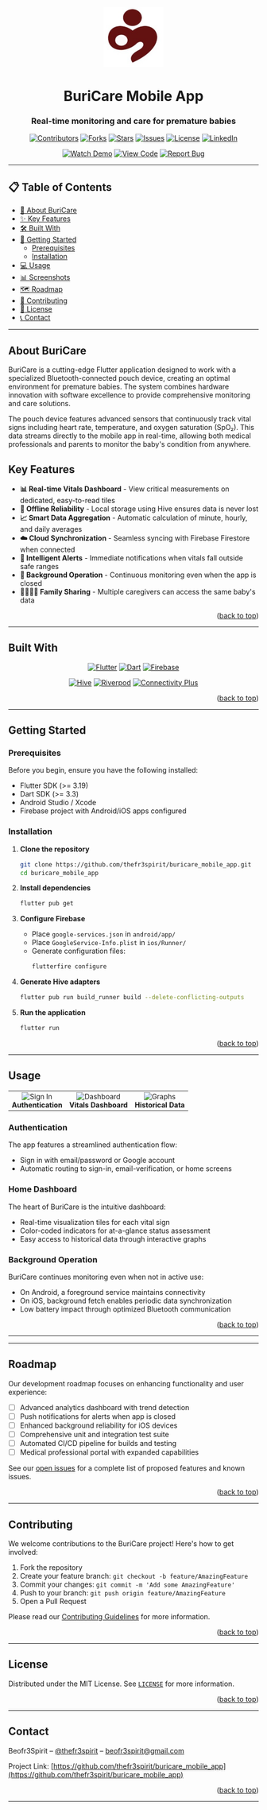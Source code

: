 <a id="readme-top"></a>

<div align="center">
  <img src="assets/logo.png" alt="BuriCare Logo" width="120" height="120">
  
  # BuriCare Mobile App
  
  ### Real-time monitoring and care for premature babies
  
  [![Contributors][contributors-shield]][contributors-url]
  [![Forks][forks-shield]][forks-url]
  [![Stars][stars-shield]][stars-url]
  [![Issues][issues-shield]][issues-url]
  [![License][license-shield]][license-url]
  [![LinkedIn][linkedin-shield]][linkedin-url]

  [<img src="https://img.shields.io/badge/Watch_Demo-FF0000?style=for-the-badge&logo=youtube&logoColor=white" alt="Watch Demo" />](assets/demo.mp4)
  [<img src="https://img.shields.io/badge/View_Code-181717?style=for-the-badge&logo=github&logoColor=white" alt="View Code" />](https://github.com/thefr3spirit/buricare_mobile_app)
  [<img src="https://img.shields.io/badge/Report_Bug-F44336?style=for-the-badge&logo=bug&logoColor=white" alt="Report Bug" />](https://github.com/thefr3spirit/buricare_mobile_app/issues/new?labels=bug)
</div>

---

## 📋 Table of Contents

- [📱 About BuriCare](#about-buricare)
- [✨ Key Features](#key-features)
- [🛠️ Built With](#built-with)
- [🚀 Getting Started](#getting-started)
  - [Prerequisites](#prerequisites)
  - [Installation](#installation)
- [💻 Usage](#usage)
- [📊 Screenshots](#screenshots)
- [🗺️ Roadmap](#roadmap)
- [👥 Contributing](#contributing)
- [📄 License](#license)
- [📞 Contact](#contact)

---

## About BuriCare


BuriCare is a cutting-edge Flutter application designed to work with a specialized Bluetooth-connected pouch device, creating an optimal environment for premature babies. The system combines hardware innovation with software excellence to provide comprehensive monitoring and care solutions.

The pouch device features advanced sensors that continuously track vital signs including heart rate, temperature, and oxygen saturation (SpO₂). This data streams directly to the mobile app in real-time, allowing both medical professionals and parents to monitor the baby's condition from anywhere.

## Key Features

- **📊 Real-time Vitals Dashboard** - View critical measurements on dedicated, easy-to-read tiles
- **💾 Offline Reliability** - Local storage using Hive ensures data is never lost
- **📈 Smart Data Aggregation** - Automatic calculation of minute, hourly, and daily averages
- **☁️ Cloud Synchronization** - Seamless syncing with Firebase Firestore when connected
- **🚨 Intelligent Alerts** - Immediate notifications when vitals fall outside safe ranges
- **🔄 Background Operation** - Continuous monitoring even when the app is closed
- **👨‍👩‍👧‍👦 Family Sharing** - Multiple caregivers can access the same baby's data

<p align="right">(<a href="#readme-top">back to top</a>)</p>

---

## Built With

<div align="center">
  
  [![Flutter][Flutter-shield]][Flutter-url] 
  [![Dart][Dart-shield]][Dart-url] 
  [![Firebase][Firebase-shield]][Firebase-url]
  
  [![Hive][Hive-shield]][Hive-url] 
  [![Riverpod][Riverpod-shield]][Riverpod-url] 
  [![Connectivity Plus][Connectivity-shield]][Connectivity-url]
  
</div>

<p align="right">(<a href="#readme-top">back to top</a>)</p>

---

## Getting Started

### Prerequisites

Before you begin, ensure you have the following installed:

- Flutter SDK (>= 3.19)
- Dart SDK (>= 3.3)
- Android Studio / Xcode
- Firebase project with Android/iOS apps configured

### Installation

1. **Clone the repository**
   ```sh
   git clone https://github.com/thefr3spirit/buricare_mobile_app.git
   cd buricare_mobile_app
   ```

2. **Install dependencies**
   ```sh
   flutter pub get
   ```

3. **Configure Firebase**
   - Place `google-services.json` in `android/app/`
   - Place `GoogleService-Info.plist` in `ios/Runner/`
   - Generate configuration files:
     ```sh
     flutterfire configure
     ```

4. **Generate Hive adapters**
   ```sh
   flutter pub run build_runner build --delete-conflicting-outputs
   ```

5. **Run the application**
   ```sh
   flutter run
   ```

<p align="right">(<a href="#readme-top">back to top</a>)</p>

---

## Usage

<div align="center">
  <table>
    <tr>
      <td align="center">
        <img src="assets/reg_shot.jpg" alt="Sign In" width="120" height="220"/><br>
        <b>Authentication</b>
      </td>
      <td align="center">
        <img src="assets/hom_shot.jpg" alt="Dashboard" width="120" height="220"/><br>
        <b>Vitals Dashboard</b>
      </td>
      <td align="center">
        <img src="assets/anl_shots.jpg" alt="Graphs" width="120" height="220"/><br>
        <b>Historical Data</b>
      </td>
    </tr>
  </table>
</div>

### Authentication

The app features a streamlined authentication flow:
- Sign in with email/password or Google account
- Automatic routing to sign-in, email-verification, or home screens

### Home Dashboard

The heart of BuriCare is the intuitive dashboard:
- Real-time visualization tiles for each vital sign
- Color-coded indicators for at-a-glance status assessment
- Easy access to historical data through interactive graphs

### Background Operation

BuriCare continues monitoring even when not in active use:
- On Android, a foreground service maintains connectivity
- On iOS, background fetch enables periodic data synchronization
- Low battery impact through optimized Bluetooth communication

<p align="right">(<a href="#readme-top">back to top</a>)</p>

---


---

## Roadmap

Our development roadmap focuses on enhancing functionality and user experience:

- [ ] Advanced analytics dashboard with trend detection
- [ ] Push notifications for alerts when app is closed
- [ ] Enhanced background reliability for iOS devices
- [ ] Comprehensive unit and integration test suite
- [ ] Automated CI/CD pipeline for builds and testing
- [ ] Medical professional portal with expanded capabilities

See our [open issues](https://github.com/thefr3spirit/buricare_mobile_app/issues) for a complete list of proposed features and known issues.

<p align="right">(<a href="#readme-top">back to top</a>)</p>

---

## Contributing

We welcome contributions to the BuriCare project! Here's how to get involved:

1. Fork the repository
2. Create your feature branch: `git checkout -b feature/AmazingFeature`
3. Commit your changes: `git commit -m 'Add some AmazingFeature'`
4. Push to your branch: `git push origin feature/AmazingFeature`
5. Open a Pull Request

Please read our [Contributing Guidelines](CONTRIBUTING.md) for more information.

<p align="right">(<a href="#readme-top">back to top</a>)</p>

---

## License

Distributed under the MIT License. See [`LICENSE`](LICENSE) for more information.

<p align="right">(<a href="#readme-top">back to top</a>)</p>

---

## Contact

Beofr3Spirit – [@thefr3spirit](https://github.com/thefr3spirit) – beofr3spirit@gmail.com

Project Link: [https://github.com/thefr3spirit/buricare_mobile_app](https://github.com/thefr3spirit/buricare_mobile_app)

<p align="right">(<a href="#readme-top">back to top</a>)</p>

---

<!-- MARKDOWN LINKS & IMAGES -->
[contributors-shield]: https://img.shields.io/github/contributors/thefr3spirit/buricare_mobile_app.svg?style=for-the-badge
[contributors-url]: https://github.com/thefr3spirit/buricare_mobile_app/graphs/contributors
[forks-shield]: https://img.shields.io/github/forks/thefr3spirit/buricare_mobile_app.svg?style=for-the-badge
[forks-url]: https://github.com/thefr3spirit/buricare_mobile_app/network/members
[stars-shield]: https://img.shields.io/github/stars/thefr3spirit/buricare_mobile_app.svg?style=for-the-badge
[stars-url]: https://github.com/thefr3spirit/buricare_mobile_app/stargazers
[issues-shield]: https://img.shields.io/github/issues/thefr3spirit/buricare_mobile_app.svg?style=for-the-badge
[issues-url]: https://github.com/thefr3spirit/buricare_mobile_app/issues
[license-shield]: https://img.shields.io/github/license/thefr3spirit/buricare_mobile_app.svg?style=for-the-badge
[license-url]: https://github.com/thefr3spirit/buricare_mobile_app/blob/master/LICENSE
[linkedin-shield]: https://img.shields.io/badge/-LinkedIn-black.svg?style=for-the-badge&logo=linkedin&colorB=555
[linkedin-url]: https://linkedin.com/in/thefr3spirit

[Flutter-shield]: https://img.shields.io/badge/Flutter-02569B?style=for-the-badge&logo=flutter&logoColor=white
[Flutter-url]: https://flutter.dev/
[Dart-shield]: https://img.shields.io/badge/Dart-0175C2?style=for-the-badge&logo=dart&logoColor=white
[Dart-url]: https://dart.dev/
[Firebase-shield]: https://img.shields.io/badge/Firebase-FFCA28?style=for-the-badge&logo=firebase&logoColor=black
[Firebase-url]: https://firebase.google.com/
[Hive-shield]: https://img.shields.io/badge/Hive-FF9E0F?style=for-the-badge&logo=hive&logoColor=white
[Hive-url]: https://pub.dev/packages/hive_flutter
[Riverpod-shield]: https://img.shields.io/badge/Riverpod-0175C2?style=for-the-badge&logo=dart&logoColor=white
[Riverpod-url]: https://pub.dev/packages/flutter_riverpod
[Connectivity-shield]: https://img.shields.io/badge/Connectivity-4285F4?style=for-the-badge&logo=google&logoColor=white
[Connectivity-url]: https://pub.dev/packages/connectivity_plus
